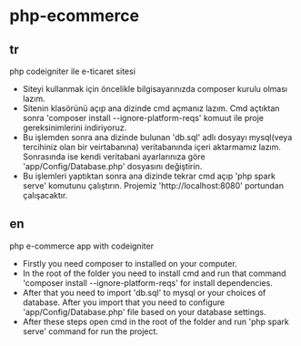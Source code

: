 # php-ecommerce
## tr
php codeigniter ile e-ticaret sitesi
- Siteyi kullanmak için öncelikle bilgisayarınızda composer kurulu olması lazım.
- Sitenin klasörünü açıp ana dizinde cmd açmanız lazım. Cmd açtıktan sonra 'composer install --ignore-platform-reqs' komuut ile proje gereksinimlerini indiriyoruz.
- Bu işlemden sonra ana dizinde bulunan 'db.sql' adlı dosyayı mysql(veya tercihiniz olan bir veirtabanına) veritabanında içeri aktarmamız lazım. Sonrasında ise kendi veritabani ayarlarınıza göre 'app/Config/Database.php' dosyasını değiştirin.
- Bu işlemleri yaptıktan sonra ana dizinde tekrar cmd açıp 'php spark serve' komutunu çalıştırın. Projemiz 'http://localhost:8080' portundan çalışacaktır.
## en
php e-commerce app with codeigniter
- Firstly you need composer to installed on your computer. 
- In the root of the folder you need to install cmd and run that command 'composer install --ignore-platform-reqs' for install dependencies.
- After that you need to import 'db.sql' to mysql or your choices of database. After you import that you need to configure 'app/Config/Database.php' file based on your database settings.
- After these steps open cmd in the root of the folder and run 'php spark serve' command for run the project.
